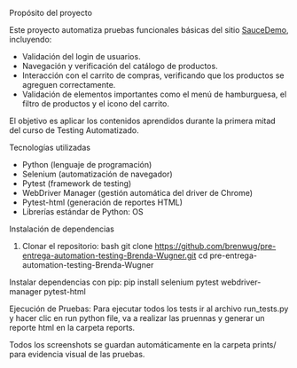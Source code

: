 Propósito del proyecto

Este proyecto automatiza pruebas funcionales básicas del sitio [SauceDemo](https://www.saucedemo.com/), incluyendo:
- Validación del login de usuarios.
- Navegación y verificación del catálogo de productos.
- Interacción con el carrito de compras, verificando que los productos se agreguen correctamente.
- Validación de elementos importantes como el menú de hamburguesa, el filtro de productos y el icono del carrito.

El objetivo es aplicar los contenidos aprendidos durante la primera mitad del curso de Testing Automatizado.

Tecnologías utilizadas
- Python (lenguaje de programación)
- Selenium (automatización de navegador)
- Pytest (framework de testing)
- WebDriver Manager (gestión automática del driver de Chrome)
- Pytest-html (generación de reportes HTML)
- Librerías estándar de Python: OS

Instalación de dependencias
1. Clonar el repositorio:
bash
git clone https://github.com/brenwug/pre-entrega-automation-testing-Brenda-Wugner.git
cd pre-entrega-automation-testing-Brenda-Wugner

Instalar dependencias con pip:
pip install selenium pytest webdriver-manager pytest-html

Ejecución de Pruebas:
Para ejecutar todos los tests ir al archivo run_tests.py y hacer clic en run python file, va a realizar las pruennas y generar un reporte html en la carpeta reports.

Todos los screenshots se guardan automáticamente en la carpeta prints/ para evidencia visual de las pruebas.
